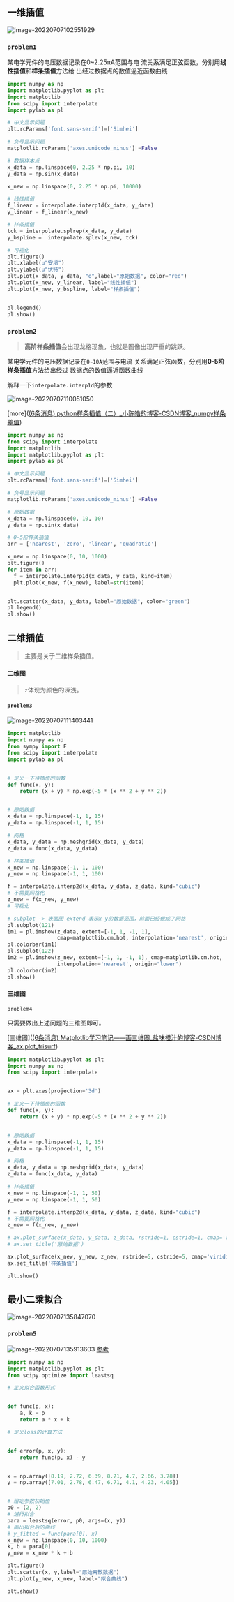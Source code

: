 ## 一维插值

![image-20220707102551929](C:\Users\Administrator\AppData\Roaming\Typora\typora-user-images\image-20220707102551929.png)

### `problem1`

某电学元件的电压数据记录在0~2.25πA范围与电 流关系满足正弦函数，分别用**线性插值**和**样条插值**方法给 出经过数据点的数值逼近函数曲线

```python
import numpy as np
import matplotlib.pyplot as plt
import matplotlib
from scipy import interpolate
import pylab as pl

# 中文显示问题
plt.rcParams['font.sans-serif']=['Simhei']

# 负号显示问题
matplotlib.rcParams['axes.unicode_minus'] =False

# 数据样本点
x_data = np.linspace(0, 2.25 * np.pi, 10)
y_data = np.sin(x_data)

x_new = np.linspace(0, 2.25 * np.pi, 10000)

# 线性插值
f_linear = interpolate.interp1d(x_data, y_data)
y_linear = f_linear(x_new)

# 样条插值
tck = interpolate.splrep(x_data, y_data)
y_bspline =  interpolate.splev(x_new, tck)

# 可视化
plt.figure()
plt.xlabel(u"安培")
plt.ylabel(u"伏特")
plt.plot(x_data, y_data, "o",label="原始数据", color="red")
plt.plot(x_new, y_linear, label="线性插值")
plt.plot(x_new, y_bspline, label="样条插值")


pl.legend()
pl.show()
```

### `problem2`

> **高阶样条插值**会出现龙格现象，也就是图像出现严重的跳跃。

某电学元件的电压数据记录在`0~10A`范围与电流 关系满足正弦函数，分别用**0-5阶样条插值**方法给出经过 数据点的数值逼近函数曲线

解释一下`interpolate.interp1d`的参数

![image-20220707110051050](C:\Users\Administrator\AppData\Roaming\Typora\typora-user-images\image-20220707110051050.png)

[more]([(6条消息) python样条插值（二）_小陈皓的博客-CSDN博客_numpy样条差值](https://blog.csdn.net/qingchedeyongqi/article/details/116766927))

```python
import numpy as np
from scipy import interpolate
import matplotlib
import matplotlib.pyplot as plt
import pylab as pl

# 中文显示问题
plt.rcParams['font.sans-serif']=['Simhei']

# 负号显示问题
matplotlib.rcParams['axes.unicode_minus'] =False

# 原始数据
x_data = np.linspace(0, 10, 10)
y_data = np.sin(x_data)

# 0-5阶样条插值
arr = ['nearest', 'zero', 'linear', 'quadratic']

x_new = np.linspace(0, 10, 1000)
plt.figure()
for item in arr:
  f = interpolate.interp1d(x_data, y_data, kind=item)
  plt.plot(x_new, f(x_new), label=str(item))


plt.scatter(x_data, y_data, label="原始数据", color="green")
pl.legend()
pl.show()
```

## 二维插值

> 主要是关于二维样条插值。

#### 二维图

> `z`体现为颜色的深浅。

#### `problem3`

![image-20220707111403441](C:\Users\Administrator\AppData\Roaming\Typora\typora-user-images\image-20220707111403441.png)

```python
import matplotlib
import numpy as np
from sympy import E
from scipy import interpolate
import pylab as pl


# 定义一下待插值的函数
def func(x, y):
    return (x + y) * np.exp(-5 * (x ** 2 + y ** 2))


# 原始数据
x_data = np.linspace(-1, 1, 15)
y_data = np.linspace(-1, 1, 15)

# 网格
x_data, y_data = np.meshgrid(x_data, y_data)
z_data = func(x_data, y_data)

# 样条插值
x_new = np.linspace(-1, 1, 100)
y_new = np.linspace(-1, 1, 100)

f = interpolate.interp2d(x_data, y_data, z_data, kind="cubic")
# 不需要网格化
z_new = f(x_new, y_new)
# 可视化

# subplot -> 表面图 extend 表示x y的数据范围，前面已经做成了网格
pl.subplot(121)
im1 = pl.imshow(z_data, extent=[-1, 1, -1, 1],
                cmap=matplotlib.cm.hot, interpolation='nearest', origin="lower")
pl.colorbar(im1)
pl.subplot(122)
im2 = pl.imshow(z_new, extent=[-1, 1, -1, 1], cmap=matplotlib.cm.hot,
                interpolation='nearest', origin="lower")
pl.colorbar(im2)
pl.show()
```

#### 三维图

`problem4`

只需要做出上述问题的三维图即可。

[三维图]([(6条消息) Matplotlib学习笔记——画三维图_盐味橙汁的博客-CSDN博客_ax.plot_trisurf](https://blog.csdn.net/jasonzhoujx/article/details/81780774))

```python
import matplotlib.pyplot as plt
import numpy as np
from scipy import interpolate


ax = plt.axes(projection='3d')

# 定义一下待插值的函数
def func(x, y):
    return (x + y) * np.exp(-5 * (x ** 2 + y ** 2))


# 原始数据
x_data = np.linspace(-1, 1, 15)
y_data = np.linspace(-1, 1, 15)

# 网格
x_data, y_data = np.meshgrid(x_data, y_data)
z_data = func(x_data, y_data)

# 样条插值
x_new = np.linspace(-1, 1, 50)
y_new = np.linspace(-1, 1, 50)

f = interpolate.interp2d(x_data, y_data, z_data, kind="cubic")
# 不需要网格化
z_new = f(x_new, y_new)

# ax.plot_surface(x_data, y_data, z_data, rstride=1, cstride=1, cmap='viridis', edgecolor='none')
# ax.set_title('原始数据')

ax.plot_surface(x_new, y_new, z_new, rstride=5, cstride=5, cmap='viridis', edgecolor='none')
ax.set_title('样条插值')

plt.show()
```

## 最小二乘拟合

![image-20220707135847070](C:\Users\Administrator\AppData\Roaming\Typora\typora-user-images\image-20220707135847070.png)

### `problem5`

![image-20220707135913603](C:\Users\Administrator\AppData\Roaming\Typora\typora-user-images\image-20220707135913603.png)
[参考](https://zhuanlan.zhihu.com/p/72241280)

```python
import numpy as np
import matplotlib.pyplot as plt
from scipy.optimize import leastsq

# 定义拟合函数形式


def func(p, x):
    a, k = p
    return a * x + k

# 定义loss的计算方法


def error(p, x, y):
    return func(p, x) - y


x = np.array([8.19, 2.72, 6.39, 8.71, 4.7, 2.66, 3.78])
y = np.array([7.01, 2.78, 6.47, 6.71, 4.1, 4.23, 4.05])


# 给定参数初始值
p0 = (2, 2)
# 进行拟合
para = leastsq(error, p0, args=(x, y))
# 画出拟合后的曲线
# y_fitted = func(para[0], x)
x_new = np.linspace(0, 10, 1000)
k, b = para[0]
y_new = x_new * k + b

plt.figure()
plt.scatter(x, y,label="原始离散数据")
plt.plot(y_new, x_new, label="拟合曲线")

plt.show()
```

